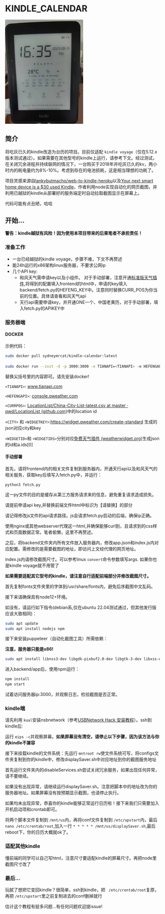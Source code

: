 # KINDLE_CALENDAR

<img src="./assets/KV.jpg" style="zoom: 33%;" />

## 简介

将吃灰已久的kindle改造为台历的项目。目前仅适配 `kindle voyage`（仅在5.12.x版本测试通过）。如果需要在其他型号的kindle上运行，请参考下文。经过测试，在关闭冗余进程并持续联网的情况下，一台购买于2018年并吃灰已久的kv，两小时内的耗电量约为8%-10%。考虑到存在的电池损耗，这是相当理想的功耗了。

项目灵感来源自[lankybutmacho/web-to-kindle-heroku](https://github.com/lankybutmacho/web-to-kindle-heroku)以及[Your next smart home device is a $30 used Kindle](https://matthealy.com/kindle)，作者利用node实现自动化的网页截图，并利用已越狱的kindle从部署好的服务端定时自动拉取截图显示在屏幕上。

代码可能有点丑陋，哈哈

## 开始...

**警告：kindle越狱有风险！因为使用本项目带来的后果笔者不承担责任！**

### 准备工作

+ 一台已经越狱的kindle voyage，步骤不难，下文不再赘述
+ 能24h运行的x86架构linux服务器，不要求公网ip
+ 几个API key:
  + 和风天气需申请key以及小组件。 对于手动部署，注意开通[标准版天气插件](https://widget.qweather.com/create-standard),将得到的配置填入frontend的html中，申请的key填入backend/fetch.py的HEFENG_KEY中。注意同时替换CURR_POS为你当前的位置。具体请查看和风天气api
  + 天行api需要申请key，并开通ONE一个、中国老黄历，对于手动部署，填入fetch.py的APIKEY中

### 服务器端

#### DOCKER

示例代码：

``````sh
sudo docker pull sydneymrcat/kindle-calendar:latest

sudo docker run --init -d -p 3000:3000 -e TIANAPI=<TIANAPI> -e HEFENGAPI=<HEFENGAPI> -e CURRPOS=<CURRPOS> -e CITY=<CITY> -e WIDGETKEY=<WIDGETKEY> -e WIDGETID=<WIDGETID> -e WIDGETIDS=<WIDGETIDS> sydneymrcat/kindle-calendar
``````

替换尖括号里的内容即可。请先安装docker!

`<TIANAPI>`: www.tianapi.com

`<HEFENGAPI>`: [console.qweather.com](https://console.qweather.com/)

`<CURRPOS>`: [LocationList/China-City-List-latest.csv at master · qwd/LocationList (github.com)](https://github.com/qwd/LocationList/blob/master/China-City-List-latest.csv)中的location id

`<CITY>` 和 `<WIDGETKEY>`:https://widget.qweather.com/create-standard 生成的json对应city和key

`<WIDGETID>`和 `<WIDGETIDS>`分别对应[免费天气插件 (weatherwidget.org)](https://weatherwidget.org/zh/)生成json的id和a.ids[0]

#### 手动部署

首先，请将frontend内的相关文件复制到服务器内，开通天行api以及和风天气的相关服务，获取key后填写入fetch.py中，并运行：

```shell
python3 fetch.py
```

这一py文件的目的是缓存从第三方服务请求来的信息，避免重复请求造成损失。

请提前申请api key,并替换前端文件html中标识为【请替换】的部分

请记得修改js文件的api请求路径。js会请求fetch.py启动的后端，确保ip正确。

使用nginx或其他webserver代理这一html,并确保能够curl到，且请求到的css样式和页面数据正常。笔者偷懒，这里不再赘述。

之后，将backend文件夹内所有文件放入服务器内，修改app.json和index.js内对应配置。需修改的是需要截图的地址，即访问上文经代理的网页地址。

index.js内请修改截图尺寸。可以参考linux `convert`命令参数填写args. 如果你也是kindle voyage就不用管了

**如果需要适配其它型号的kindle，请注意自行适配前端部分并修改截图尺寸。**

首先复制fonts文件夹里的字体到/usr/share/fonts内，避免后序截图中文乱码。

接下来请确保具有node12+环境。

如没有，请运行如下指令(debian系,仅在ubuntu 22.04测试通过，但其他发行版应该大致相同)：

```sh
sudo apt update 
sudo apt install nodejs npm
```

接下来安装puppeteer（自动化截图工具）所需依赖：

**注意，服务器只能是x86!**

```sh
sudo apt install libnss3-dev libgdk-pixbuf2.0-dev libgtk-3-dev libxss-dev libasound2 -y
```

进入backend/app后，使用npm运行：

```sh
npm install
npm start
```

试着访问服务器ip:3000，并观察日志，检验截图是否正常。

### kindle端

请先利用 `kual`安装nsbnetwork（参考[USBNetwork Hack 安装教程](https://bookfere.com/post/59.html)）。ssh到kindle后:

运行 `eips -c`并观察屏幕。**如果屏幕没有清空，请停止以下步骤，因为该方法与你的kindle不兼容**

接下来挂载kindle的文件系统：先运行 `mntroot rw`使文件系统可写，将configs文件夹复制到你的kindle中，修改displaySaver.sh中对应地址到你的截图服务地址

首先运行文件夹内的disableServices.sh尝试关闭冗余服务，如果出现任何异常，请不要继续。

如果没有出现异常，请继续运行displaySaver.sh。注意把脚本中的地址改为你的服务器地址。如果屏幕没有按预期显示截图，也请停止执行。

如果均未出现异常，恭喜你的kindle能够正常运行日历啦！接下来我们只需要加入开机启动项和crontab即可。

将两个脚本文件复制到 `/mnt/us`内，再将conf文件复制到 `/etc/upstart`内，最后 `nano /etc/crontab/root`,加入一行 `* * * * * /mnt/us/displaySaver.sh`,最后reboot下，你的日历大概就ok了。

### 适配其他kindle

懂前端的同学可以自己写html，注意尺寸要适配kindle的屏幕尺寸。再把node里截图尺寸改了

### 最后...

玩腻了想把它变回kindle？很简单，ssh到kindle，把 ` /etc/crontab/root`复原，再把 `/etc/upstart`里之前复制进去的conf删掉就行

估计这个教程有挺多问题...有任何问题欢迎提issue!
